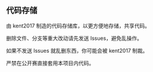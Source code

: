 ## 代码存储

由 kent2017 制造的代码存储库，以更方便地存储，共享代码。

删除文件、分支等重大改动请先发送 Issues，避免乱操作。

如果不发送 Issues 就乱删东西，你可能会被 kent2017 制裁。

严禁在公开赛直接套用本项目内代码。
